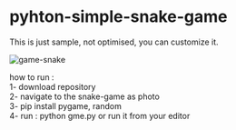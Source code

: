 # pyhton-simple-snake-game   
This is just sample, not optimised, you can customize it.   

![game-snake](https://user-images.githubusercontent.com/64787883/136177843-87625761-5b58-4195-b6fc-3f44c9d48ab3.png)



how to run :  
1- download repository   
2- navigate to the snake-game as photo    
3- pip install pygame, random    
4- run : python gme.py or run it from your editor      

